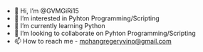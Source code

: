 - 👋 Hi, I’m @GVMGiRi15
- 👀 I’m interested in Pyhton Programming/Scripting
- 🌱 I’m currently learning Python
- 💞️ I’m looking to collaborate on Pyhton Programming/Scripting
- 📫 How to reach me - mohangregeryvino@gmail.com

<!---
GVMGiRi15/GVMGiRi15 is a ✨ special ✨ repository because its `README.md` (this file) appears on your GitHub profile.
You can click the Preview link to take a look at your changes.
--->
